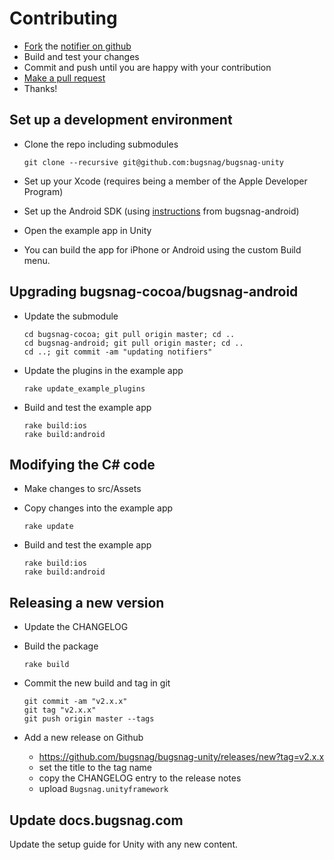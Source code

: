 
# Contributing

- [Fork](https://help.github.com/articles/fork-a-repo) the [notifier on github](https://github.com/bugsnag/bugsnag-android)
- Build and test your changes
- Commit and push until you are happy with your contribution
- [Make a pull request](https://help.github.com/articles/using-pull-requests)
- Thanks!

## Set up a development environment

- Clone the repo including submodules

    ```
    git clone --recursive git@github.com:bugsnag/bugsnag-unity
    ```

- Set up your Xcode (requires being a member of the Apple Developer Program)
- Set up the Android SDK (using [instructions](https://github.com/bugsnag/bugsnag-android/blob/master/CONTRIBUTING.md) from bugsnag-android)
- Open the example app in Unity
- You can build the app for iPhone or Android using the custom Build menu.

## Upgrading bugsnag-cocoa/bugsnag-android

- Update the submodule

    ```
    cd bugsnag-cocoa; git pull origin master; cd ..
    cd bugsnag-android; git pull origin master; cd ..
    cd ..; git commit -am "updating notifiers"
    ```

- Update the plugins in the example app

    ```
    rake update_example_plugins
    ```

- Build and test the example app

    ```
    rake build:ios
    rake build:android
    ```

## Modifying the C# code

- Make changes to src/Assets
- Copy changes into the example app

    ```
    rake update
    ```

- Build and test the example app

    ```
    rake build:ios
    rake build:android
    ```

## Releasing a new version

- Update the CHANGELOG
- Build the package

    ```
    rake build
    ```

- Commit the new build and tag in git

    ```
    git commit -am "v2.x.x"
    git tag "v2.x.x"
    git push origin master --tags
    ```
- Add a new release on Github

    - https://github.com/bugsnag/bugsnag-unity/releases/new?tag=v2.x.x
    - set the title to the tag name
    - copy the CHANGELOG entry to the release notes
    - upload `Bugsnag.unityframework`

## Update docs.bugsnag.com

Update the setup guide for Unity with any new content.

